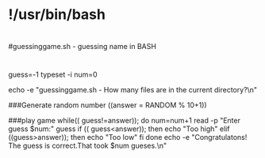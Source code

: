 # !/usr/bin/bash
#
#guessinggame.sh - guessing name in BASH
#
guess=-1
typeset -i num=0

echo -e "guessinggame.sh - How many files are in the current directory?\n"

###Generate random number
((answer = RANDOM % 10+1))

###play game
while(( guess!=answer)); do
    num=num+1
    read -p "Enter guess $num:" guess
    if (( guess<answer)); then
        echo "Too high"
    elif ((guess>answer)); then
        echo "Too low"
    fi
done
echo -e "Congratulatons! The guess is correct.That took $num gueses.\n"
